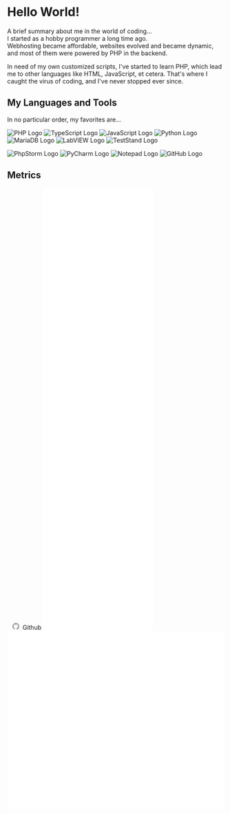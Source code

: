 # Hello World!

A brief summary about me in the world of coding...  
I started as a hobby programmer a long time ago.  
Webhosting became affordable, websites evolved and became dynamic, and most of them were powered by PHP in the backend.

In need of my own customized scripts, I've started to learn PHP, which lead me to other languages like HTML, JavaScript,
et cetera. That's where I caught the virus of coding, and I've never stopped ever since.

## My Languages and Tools

In no particular order, my favorites are...

![PHP Logo](https://img.shields.io/badge/PHP-blue?logo=php&logoColor=white&labelColor=grey)
![TypeScript Logo](https://img.shields.io/badge/TypeScript-blue?logo=typescript&logoColor=white&labelColor=grey)
![JavaScript Logo](https://img.shields.io/badge/JavaScript-blue?logo=javascript&logoColor=white&labelColor=grey)
![Python Logo](https://img.shields.io/badge/Python-blue?logo=python&logoColor=white&labelColor=grey)
![MariaDB Logo](https://img.shields.io/badge/MariaDB-blue?logo=mariadb&logoColor=white&labelColor=grey)
![LabVIEW Logo](https://img.shields.io/badge/LabVIEW-blue?logo=labview&logoColor=white&labelColor=grey)
![TestStand Logo](https://img.shields.io/badge/TestStand-blue?logo=labview&logoColor=white&labelColor=grey)

![PhpStorm Logo](https://img.shields.io/badge/PhpStorm-blue?logo=phpstorm&logoColor=white&labelColor=grey)
![PyCharm Logo](https://img.shields.io/badge/PyCharm-blue?logo=pycharm&logoColor=white&labelColor=grey)
![Notepad Logo](https://img.shields.io/badge/Notepad++-blue?logo=notepadplusplus&logoColor=white&labelColor=grey)
![GitHub Logo](https://img.shields.io/badge/GitHub-blue?logo=github&logoColor=white&labelColor=grey)

## Metrics

&nbsp;&nbsp;&nbsp;<img alt="GitHub Logo" height="16" src="github.svg" width="16">&nbsp;&nbsp;Github
![Metrics](github-metrics.svg)
![Achievements](github-metrics-achievements.svg)
